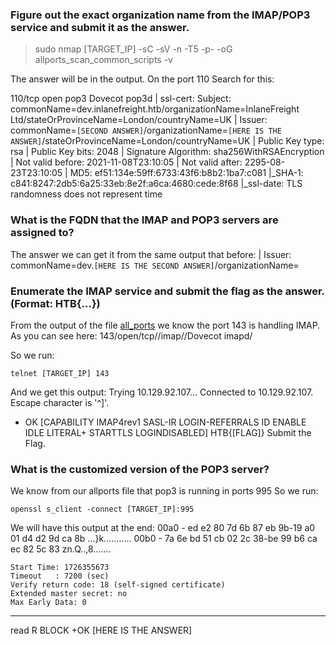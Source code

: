 ### Figure out the exact organization name from the IMAP/POP3 service and submit it as the answer.

> sudo nmap [TARGET_IP] -sC -sV -n -T5 -p- -oG allports_scan_common_scripts -v

The answer will be in the output. On the port 110
Search for this:

110/tcp   open  pop3     Dovecot pop3d
| ssl-cert: Subject: commonName=dev.inlanefreight.htb/organizationName=InlaneFreight Ltd/stateOrProvinceName=London/countryName=UK
| Issuer: commonName=`[SECOND ANSWER]`/organizationName=`[HERE IS THE ANSWER]`/stateOrProvinceName=London/countryName=UK
| Public Key type: rsa
| Public Key bits: 2048
| Signature Algorithm: sha256WithRSAEncryption
| Not valid before: 2021-11-08T23:10:05
| Not valid after:  2295-08-23T23:10:05
| MD5:   ef51:134e:59ff:6733:43f6:b8b2:1ba7:c081
|_SHA-1: c841:8247:2db5:6a25:33eb:8e2f:a6ca:4680:cede:8f68
|_ssl-date: TLS randomness does not represent time

### What is the FQDN that the IMAP and POP3 servers are assigned to?
The answer we can get it from the same output that before:
| Issuer: commonName=dev.`[HERE IS THE SECOND ANSWER]`/organizationName=

### Enumerate the IMAP service and submit the flag as the answer. (Format: HTB{...})
From the output of the file [all_ports](https://github.com/shanickcuello/hack-the-box-machines/blob/main/footprinting/imap_pop3/allports_scan_common_scripts) we know the port 143 is handling IMAP. As you can see here:
143/open/tcp//imap//Dovecot imapd/

So we run:

`telnet [TARGET_IP] 143`

And we get this output:
Trying 10.129.92.107...
Connected to 10.129.92.107.
Escape character is '^]'.
* OK [CAPABILITY IMAP4rev1 SASL-IR LOGIN-REFERRALS ID ENABLE IDLE LITERAL+ STARTTLS LOGINDISABLED]
HTB{[FLAG]}
Submit the Flag.

### What is the customized version of the POP3 server?
We know from our allports file that pop3 is running in ports 995
So we run:

`openssl s_client -connect [TARGET_IP]:995`

We will have this output at the end:
    00a0 - ed e2 80 7d 6b 87 eb 9b-19 a0 01 d4 d2 9d ca 8b   ...}k...........
    00b0 - 7a 6e bd 51 cb 02 2c 38-be 99 b6 ca ec 82 5c 83   zn.Q..,8......\.

    Start Time: 1726355673
    Timeout   : 7200 (sec)
    Verify return code: 18 (self-signed certificate)
    Extended master secret: no
    Max Early Data: 0
---
read R BLOCK
+OK [HERE IS THE ANSWER]




